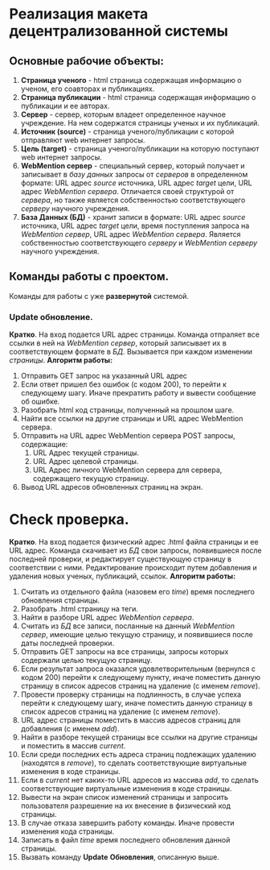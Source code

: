 # Реализация макета децентрализованной системы
## Основные рабочие объекты:
1. __Страница ученого__ - html страница содержащая информацию о ученом, его соавторах и публикациях.
2. __Страница публикации__ - html страница содержащая информацию о публикации и ее авторах.
3. __Сервер__ - сервер, которым владеет определенное научное учреждение. На нем содержатся страницы ученых и их публикаций.
4. __Источник (source)__ - страница ученого/публикации с которой отправляют web интернет запросы.
5. __Цель (target)__ - страница ученого/публикации на которую поступают web интернет запросы.
4. __WebMention сервер__ - специальный сервер, который получает и записывает в _базу данных_ запросы от _серверов_ в определенном формате: URL адрес _source_ источника, URL адрес _target_ цели, URL адрес _WebMention сервера_. Отличается своей структурой от _сервера_, но также является собственностью соответствующего _серверу_ научного учреждения.
6. __База Данных (БД)__ - хранит записи в формате: URL адрес _source_ источника, URL адрес _target_ цели, время поступления запроса на _WebMention сервер_, URL адрес _WebMention сервера_. Является собственностью соответствующего _серверу_ и _WebMention серверу_ научного учреждения.

## Команды работы с проектом.
Команды для работы с уже __развернутой__ системой.
### Update обновление.
__Кратко__. На вход подается URL адрес страницы. Команда отпраляет все ссылки в ней на _WebMention сервер_, который записывает их в соответствующем формате в _БД_. Вызывается при каждом изменении _страницы_.
__Алгоритм работы:__
1. Отправить GET запрос на указанный URL адрес
2. Если ответ пришел без ошибок (с кодом 200), то перейти к следующему шагу. Иначе прекратить работу и вывести сообщение об ошибке.
3. Разобрать html код страницы, полученный на прошлом шаге.
4. Найти все ссылки на другие страницы и URL адрес WebMention сервера.
5. Отправить на URL адрес WebMention сервера POST запросы, содержащие:
    1. URL Адрес текущей страницы.
    2. URL Адрес целевой страницы.
    4. URL Адрес личного  WebMention сервера для сервера, содержащего текущую страницу.
6. Вывод URL адресов обновленных страниц на экран.

# Check проверка.
__Кратко__. На вход подается физический адрес .html файла страницы и ее URL адрес. Команда скачивает из _БД_ свои запросы, появившиеся после последней проверки, и редактирует существующую страницу в соответствии с ними. Редактирование происходит путем добавления и удаления новых ученых, публикаций, ссылок.
__Алгоритм работы:__
1. Считать из отдельного файла (назовем его _time_) время последнего обновления страницы.
2. Разобрать .html страницу на теги. 
3. Найти в разборе URL адрес _WebMention сервера_.
4. Считать из _БД_ все записи, посланные на данный _WebMention сервер_, имеющие целью текущую страницу, и появившиеся после даты последней проверки.
5. Отправить GET запросы на все страницы, запросы которых содержали целью текущую страницу.
6. Если результат запроса оказался удовлетворительным (вернулся с кодом 200) перейти к следующему пункту, иначе поместить данную страницу в список адресов страниц на удаление (с именем _remove_).
7. Провести проверку страницы на подлинность, в случае успеха перейти к следующему шагу, иначе поместить данную страницу в список адресов страниц на удаление (с именем _remove_).
8. URL адрес страницы поместить в массив адресов страниц для добавления (с именем _add_).
9. Найти в разборе текущей страницы все ссылки на другие страницы и поместить в массив _current_.
10. Если среди последних есть адреса страниц подлежащих удалению (находятся в _remove_), то сделать соответствующие виртуальные изменения в коде страницы.
11. Если в _current_ нет каких-то URL адресов из массива _add_, то сделать соответствующие виртуальные изменения в коде страницы.
12. Вывести на экран список изменений страницы и запросить пользователя разрешение на их внесение в физический код страницы.
13. В случае отказа завершить работу команды. Иначе провести изменения кода страницы.
14. Записать в файл _time_ время последнего обновления данной страницы.
15. Вызвать команду __Update__ __Обновления__, описанную выше.